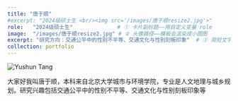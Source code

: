 ```yaml
---
title: "唐于顺"
#excerpt: "2024级硕士生 <br/><img src='/images/唐于顺resize2.jpg'>"
role:   "2024级硕士生"              # ① 卡片副标题——用自定义变量 role
image:  "/images/唐于顺resize2.jpg" # ② 头像路径——模板会渲染成小圆图
excerpt: "研究方向：交通公平中的性别不平等、交通文化与性别刻板印象"  # ③ 简短文字摘要
collection: portfolio
---
```



![Yushun Tang](/images/唐于顺.jpg)

大家好我叫唐于顺，本科来自北京大学城市与环境学院，专业是人文地理与城乡规划。研究兴趣包括交通公平中的性别不平等、交通文化与性别刻板印象等

